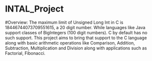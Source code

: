 # INTAL_Project

#Overview:
The maximum limit of Unsigned Long Int in C is 18446744073709551615, a 20 digit
number. While languages like Java support classes of BigIntegers (100 digit numbers).
C by default has no such support. This project aims to bring that support to the C language
along with basic arithmetic operations like Comparison, Addition, Subtraction,
Multiplication and Division along with applications such as Factorial, Fibonacci.
